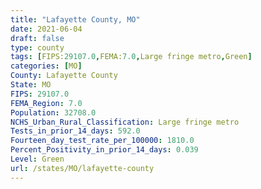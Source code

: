 ```yaml
---
title: "Lafayette County, MO"
date: 2021-06-04
draft: false
type: county
tags: [FIPS:29107.0,FEMA:7.0,Large fringe metro,Green]
categories: [MO]
County: Lafayette County
State: MO
FIPS: 29107.0
FEMA_Region: 7.0
Population: 32708.0
NCHS_Urban_Rural_Classification: Large fringe metro
Tests_in_prior_14_days: 592.0
Fourteen_day_test_rate_per_100000: 1810.0
Percent_Positivity_in_prior_14_days: 0.039
Level: Green
url: /states/MO/lafayette-county
---
```



